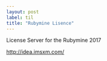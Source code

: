 ```yaml
---
layout: post
label: til
title: "Rubymine Lisence"
---
```


License Server for the Rubymine 2017

http://idea.imsxm.com/

